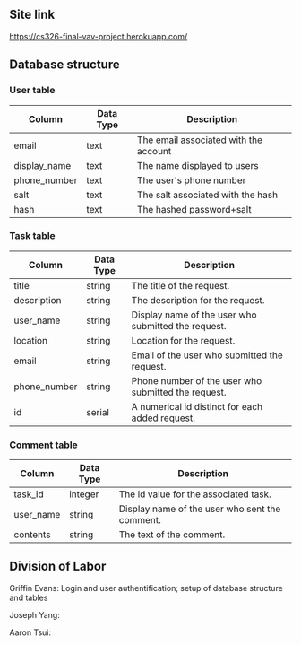 ## Site link

https://cs326-final-vav-project.herokuapp.com/
<!-- For some reason in instructions it says to put this in the final.md but I think that's a typo and it means milestone-3 since final.md isn't stated to be created until after that -->

## Database structure

<!-- api from milestone 2 will have to be updated btw but I think that's only needed updated for final project deadline and not for now-->

### User table

|Column      |Data Type|Description|
|------------|---------|-----------|
|email       |text|The email associated with the account|
|display_name|text|The name displayed to users|
|phone_number|text|The user's phone number|
|salt|text|The salt associated with the hash| <!-- might change this to just have one with the hash data in it using pgcrypto -->
|hash|text|The hashed password+salt|
<!-- using "text" not string since I'm going off of postgresql types  -->
<!-- I'm not clear if we're supposed to be doing hashing stuff really or not though since it's not included until after the original deadline? Were we just suppose to store in plaintext? -->
<!-- TODO should maybe change the others to say "text" etc. or just make consistent and say string for all -->

### Task table

|Column      |Data Type|Description|
|------------|---------|-----------|
|title|string|The title of the request.|
|description|string|The description for the request.| 
|user_name|string|Display name of the user who submitted the request.|
|location|string|Location for the request.|
|email|string|Email of the user who submitted the request.|
|phone_number|string|Phone number of the user who submitted the request.|
|id|serial|A numerical id distinct for each added request.|

### Comment table

|Column      |Data Type|Description|
|------------|---------|-----------|
|task_id|integer|The id value for the associated task.|
|user_name|string|Display name of the user who sent the comment.|
|contents|string|The text of the comment.|



## Division of Labor

Griffin Evans: Login and user authentification; setup of database structure and tables

Joseph Yang:

Aaron Tsui: